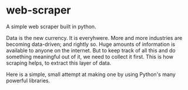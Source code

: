 # web-scraper
A simple web scraper built in python. 

Data is the new currency. It is everyhwere. More and more industries are becoming data-driven; and rightly so. 
Huge amounts of information is available to anyone on the internet. 
But to keep track of all this and do something meaningful out of it, we need to collect it first. 
This is how scraping helps, to extract this layer of data. 

Here is a simple, small attempt at making one by using Python's many powerful libraries. 
